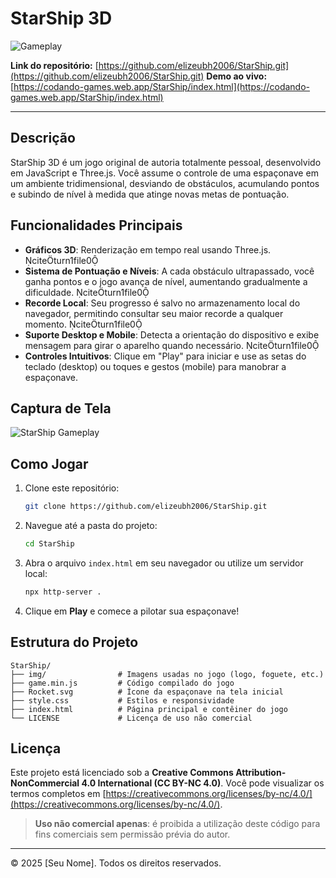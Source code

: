 # StarShip 3D

![Gameplay](https://codando-games.web.app/img/trending/trend-1.jpg)

**Link do repositório:** [https://github.com/elizeubh2006/StarShip.git](https://github.com/elizeubh2006/StarShip.git)
**Demo ao vivo:** [https://codando-games.web.app/StarShip/index.html](https://codando-games.web.app/StarShip/index.html)

---

## Descrição

StarShip 3D é um jogo original de autoria totalmente pessoal, desenvolvido em JavaScript e Three.js. Você assume o controle de uma espaçonave em um ambiente tridimensional, desviando de obstáculos, acumulando pontos e subindo de nível à medida que atinge novas metas de pontuação.

## Funcionalidades Principais

* **Gráficos 3D**: Renderização em tempo real usando Three.js. citeturn1file0
* **Sistema de Pontuação e Níveis**: A cada obstáculo ultrapassado, você ganha pontos e o jogo avança de nível, aumentando gradualmente a dificuldade. citeturn1file0
* **Recorde Local**: Seu progresso é salvo no armazenamento local do navegador, permitindo consultar seu maior recorde a qualquer momento. citeturn1file0
* **Suporte Desktop e Mobile**: Detecta a orientação do dispositivo e exibe mensagem para girar o aparelho quando necessário. citeturn1file0
* **Controles Intuitivos**: Clique em "Play" para iniciar e use as setas do teclado (desktop) ou toques e gestos (mobile) para manobrar a espaçonave.

## Captura de Tela

![StarShip Gameplay](https://codando-games.web.app/img/trending/trend-1.jpg)

## Como Jogar

1. Clone este repositório:

   ```bash
   git clone https://github.com/elizeubh2006/StarShip.git
   ```
2. Navegue até a pasta do projeto:

   ```bash
   cd StarShip
   ```
3. Abra o arquivo `index.html` em seu navegador ou utilize um servidor local:

   ```bash
   npx http-server .
   ```
4. Clique em **Play** e comece a pilotar sua espaçonave!

## Estrutura do Projeto

```text
StarShip/
├── img/                # Imagens usadas no jogo (logo, foguete, etc.)
├── game.min.js         # Código compilado do jogo
├── Rocket.svg          # Ícone da espaçonave na tela inicial
├── style.css           # Estilos e responsividade
├── index.html          # Página principal e contêiner do jogo
└── LICENSE             # Licença de uso não comercial
```

## Licença

Este projeto está licenciado sob a **Creative Commons Attribution-NonCommercial 4.0 International (CC BY-NC 4.0)**. Você pode visualizar os termos completos em [https://creativecommons.org/licenses/by-nc/4.0/](https://creativecommons.org/licenses/by-nc/4.0/).

> **Uso não comercial apenas**: é proibida a utilização deste código para fins comerciais sem permissão prévia do autor.

---

© 2025 \[Seu Nome]. Todos os direitos reservados.
